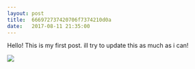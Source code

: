 ```yaml
---
layout: post
title:  666972737420706f7374210d0a
date:   2017-08-11 21:35:00
---
```


Hello! This is my first post. ill try to update this as much as i can!

![]({{site.baseurl}}/images/69zcjaDF.gif)
